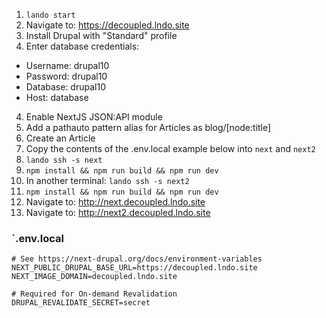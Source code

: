 1. `lando start`
2. Navigate to: https://decoupled.lndo.site
3. Install Drupal with "Standard" profile
3. Enter database credentials:

  - Username: drupal10
  - Password: drupal10
  - Database: drupal10
  - Host: database

4. Enable NextJS JSON:API module
5. Add a pathauto pattern alias for Articles as blog/[node:title]
6. Create an Article
7. Copy the contents of the .env.local example below into `next` and `next2`
8. `lando ssh -s next`
9. `npm install && npm run build && npm run dev`
10. In another terminal: `lando ssh -s next2`
11. `npm install && npm run build && npm run dev`
12. Navigate to: http://next.decoupled.lndo.site
13. Navigate to: http://next2.decoupled.lndo.site


### `.env.local
```
# See https://next-drupal.org/docs/environment-variables
NEXT_PUBLIC_DRUPAL_BASE_URL=https://decoupled.lndo.site
NEXT_IMAGE_DOMAIN=decoupled.lndo.site

# Required for On-demand Revalidation
DRUPAL_REVALIDATE_SECRET=secret
````
